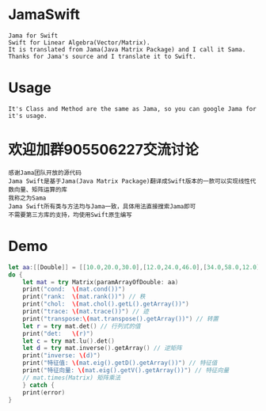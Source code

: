 # JamaSwift
    Jama for Swift
    Swift for Linear Algebra(Vector/Matrix).
    It is translated from Jama(Java Matrix Package) and I call it Sama.
    Thanks for Jama's source and I translate it to Swift.

# Usage
    It's Class and Method are the same as Jama, so you can google Jama for it's usage.

# 欢迎加群905506227交流讨论
    感谢Jama团队开放的源代码
    Jama Swift是基于Jama(Java Matrix Package)翻译成Swift版本的一款可以实现线性代数向量、矩阵运算的库
    我称之为Sama
    Jama Swift所有类与方法均与Jama一致，具体用法直接搜索Jama即可
    不需要第三方库的支持，均使用Swift原生编写
    
# Demo
```swift
let aa:[[Double]] = [[10.0,20.0,30.0],[12.0,24.0,46.0],[34.0,58.0,12.0]]
do {
    let mat = try Matrix(paramArrayOfDouble: aa)
    print("cond:  \(mat.cond())") 
    print("rank:  \(mat.rank())") // 秩
    print("chol:  \(mat.chol().getL().getArray())")
    print("trace: \(mat.trace())") // 迹
    print("transpose:\(mat.transpose().getArray())") // 转置
    let r = try mat.det() // 行列式的值
    print("det:   \(r)")
    let c = try mat.lu().det()
    let d = try mat.inverse().getArray() // 逆矩阵
    print("inverse: \(d)")
    print("特征值: \(mat.eig().getD().getArray())") // 特征值
    print("特征向量: \(mat.eig().getV().getArray())") // 特征向量
    // mat.times(Matrix) 矩阵乘法
    } catch {
    print(error)
}
```
